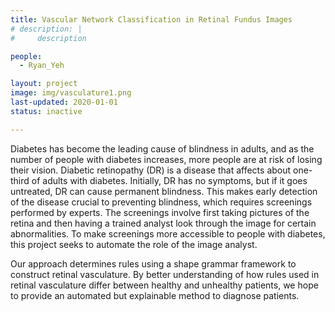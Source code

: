 ```yaml
---
title: Vascular Network Classification in Retinal Fundus Images
# description: | 
#     description

people:
  - Ryan_Yeh

layout: project
image: img/vasculature1.png
last-updated: 2020-01-01
status: inactive

---
```

Diabetes has become the leading cause of blindness in adults, and as the number of people with diabetes increases, more people are at risk of losing their vision. Diabetic retinopathy (DR) is a disease that affects about one-third of adults with diabetes. Initially, DR has no symptoms, but if it goes untreated, DR can cause permanent blindness. This makes early detection of the disease crucial to preventing blindness, which requires screenings performed by experts. The screenings involve first taking pictures of the retina and then having a trained analyst look through the image for certain abnormalities. To make screenings more accessible to people with diabetes, this project seeks to automate the role of the image analyst.

Our approach determines rules using a shape grammar framework to construct retinal vasculature. By better understanding of how rules used in retinal vasculature differ between healthy and unhealthy patients, we hope to provide an automated but explainable method to diagnose patients.